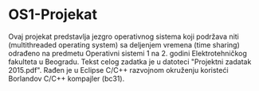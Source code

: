 # OS1-Projekat
Ovaj projekat predstavlja jezgro operativnog sistema koji podržava niti (multithreaded operating system) sa deljenjem vremena (time sharing) odrađeno na predmetu Operativni sistemi 1 na 2. godini Elektrotehničkog fakulteta u Beogradu. Tekst celog zadatka je u datoteci "Projektni zadatak 2015.pdf". Rađen je u Eclipse C/C++ razvojnom okruženju koristeći Borlandov C/C++ kompajler (bc31).

